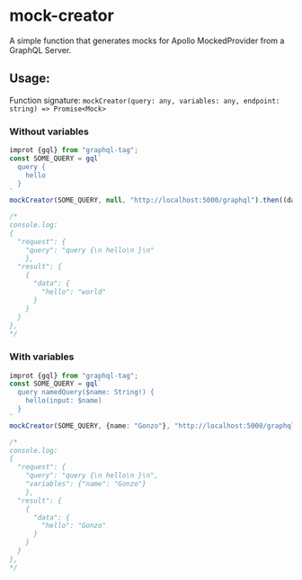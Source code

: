 # mock-creator

A simple function that generates mocks for Apollo MockedProvider from a GraphQL Server.

## Usage:

Function signature:
`mockCreator(query: any, variables: any, endpoint: string) => Promise<Mock>`

### Without variables

```typescript
improt {gql} from "graphql-tag";
const SOME_QUERY = gql`
  query {
    hello
  }
`
mockCreator(SOME_QUERY, null, "http://localhost:5000/graphql").then((data) => console.log(data))

/*
console.log:
{
  "request": {
    "query": "query {\n hello\n }\n"
    },
  "result": {
    {
      "data": {
        "hello": "world"
      }
    }
  }
},
*/
```

### With variables

```typescript
improt {gql} from "graphql-tag";
const SOME_QUERY = gql`
  query namedQuery($name: String!) {
    hello(input: $name)
  }
`
mockCreator(SOME_QUERY, {name: "Gonzo"}, "http://localhost:5000/graphql").then((data) => console.log(data))

/*
console.log:
{
  "request": {
    "query": "query {\n hello\n }\n",
    "variables": {"name": "Gonzo"}
    },
  "result": {
    {
      "data": {
        "hello": "Gonzo"
      }
    }
  }
},
*/
```
